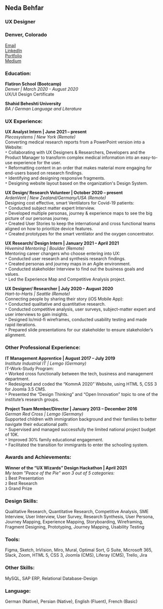 ## **​​Neda Behfar**
### **UX Designer**
### **Denver, Colorado**
 
 

 
[Email](nbehfar@gmail.com)\
[LinkedIn](https://www.LinkedIn.com/in/nedabehfar)\
[Portfolio](https://www.nedabehfar.com)\
[Medium](https://medium.com/@nedabehfar)
 
 
 


### ​​Education:

**Flatiron School (Bootcamp)**\
*Denver | March 2020 - August 2020*\
UX/UI Design Certificate
 
**Shahid Beheshti University**\
*BA / German Language and Literature*
 
 
 
### ​​UX Experience:
 
**UX Analyst Intern | June 2021 – present**\
*Plecosystems | New York (Remote)*\
Converting medical research reports from a PowerPoint version into a Website:\
`*` Collaborating with UX Designers & Researchers, Developers and the Product Manager to transform complex medical information into an easy-to-use experience for the user.\
`*`  Reformatting content in an order that makes material more engaging for end-users based on research findings.\
`*` Identifying and designing responsive fragments.\
`*` Designing website layout based on the organization's Design System.
 
 
**UX Design/ Research Volunteer | October 2020 – present**\
*ArdenVent | New Zealand/Germany/USA (Remote)*\
Designing cost effective, smart Ventilators for Covid-19 patients:\
`*` Conducted subject matter expert Interview.\
`*` Developed multiple personas, journey & experience maps to see the big picture of our personas journey.\
`*` Created User Stories to keep the international and cross functional teams aligned on how to prioritize device features.\
`*` Created prototypes for the smart ventilator and the oxygen concentrator.
 
 
**UX Research/ Design Intern | January 2021 – April 2021**\
*Hivemind Mentoring | Boulder (Remote)*\
Mentoring career changers who choose entering into UX:\
`*` Conducted user research and synthesis research findings.\
`*` Created personas and journey maps in an Agile environment.\
`*` Conducted stakeholder Interview to find out the business goals and values.\
`*` Led the Experience Map and Competitive Analysis project.
 
 
**UX Designer/ Researcher | July 2020 – August 2020**\
*Hart-to-Harts | Seattle (Remote)*\
Connecting people by sharing their story (iOS Mobile App):\
`*` Conducted qualitative and quantitative research.\
`*` Conducted competitive analysis, user surveys, subject-matter expert and user interviews to gain insights.\
`*` Designed lo/mid-fi wireframes, conducted usability testing and made rapid iterations.\
`*` Prepared slide presentations for our stakeholder to ensure stakeholder’s alignment.
 
 
### ​​Other Professional Experience:
 
**IT Management Apprentice | August 2017 – July 2019**\
*Institute Industrial IT | Lemgo (Germany)*\
IT-Work-Study Program:\
`*` Worked cross functionally between the tech, business and management department.\
`*` Redesigned and coded the “KommA 2020” Website, using HTML 5, CSS 3 for Joomla 3.5 CMS.\
`*` Presented the “Design Thinking” and “Open Innovation” topic to one of the institute’s research groups.
 
 
**Project Team Member/Director | January 2013 – December 2016**\
*German Red Cross | Lemgo (Germany)*\
Supported children with immigration background and their families to better navigate their educational path:\
`*` Supervised and managed successfully the limited national project budget of 10K.\
`*` Improved 30% family educational engagement.\
`*` Facilitated the transition for immigrants to enter the schooling system.
 
 
 
### ​​Awards and Achievements:

**Winner of the “UX Wizards” Design Hackathon | April 2021**\
*My team "Peace of the Pie" won 3 out of 5 categories:*\
`1` Best Presentation\
`2` Best Research\
`3` Grand Prize
 
 
 
### ​​Design Skills:

Qualitative Research, Quantitative Research, Competitive Analysis, SME Interview, User Interview, User Survey, Research Synthesis, User Persona, Journey Mapping, Experience Mapping, Storyboarding, Wireframing, Fragment Designing, Prototyping, Journey Mapping, Usability Testing
 
 
### ​​Tools:

Figma, Sketch, InVision, Miro, Mural, Optimal Sort, G Suite, Microsoft 365, Slack, Zoom, HTML 5, CSS 3, Joomla (CMS), Liferay (CMS), Trello, Jira
 
 
 
### ​​Other Skills: 

MySQL, SAP ERP, Relational Database-Design
 
 
 
### ​​Language:

German (Native), Persian (Native), English (Fluent), French (Basic)
 
 



